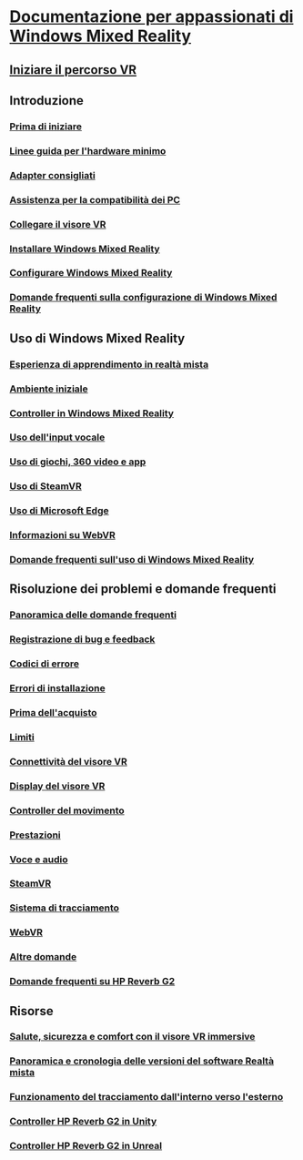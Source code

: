 # [Documentazione per appassionati di Windows Mixed Reality](index.yml)
## [Iniziare il percorso VR](vr-journey.md)

## Introduzione
### [Prima di iniziare](before-you-start.md)
### [Linee guida per l'hardware minimo](windows-mixed-reality-minimum-pc-hardware-compatibility-guidelines.md)
### [Adapter consigliati](recommended-adapters-for-windows-mixed-reality-capable-pcs.md)
### [Assistenza per la compatibilità dei PC](get-help-with-pc-compatibility.md)
### [Collegare il visore VR](plug-in-your-headset.md)
### [Installare Windows Mixed Reality](install-windows-mixed-reality.md)
### [Configurare Windows Mixed Reality](set-up-windows-mixed-reality.md)
### [Domande frequenti sulla configurazione di Windows Mixed Reality](wmr-setup-faq.md)

## Uso di Windows Mixed Reality
### [Esperienza di apprendimento in realtà mista](learn-mixed-reality.md)
### [Ambiente iniziale](your-mixed-reality-home.md)
### [Controller in Windows Mixed Reality](controllers-in-wmr.md)
### [Uso dell'input vocale](using-speech-in-wmr.md)
### [Uso di giochi, 360 video e app](using-games-and-apps-in-windows-mixed-reality.md)
### [Uso di SteamVR](using-steamvr-with-windows-mixed-reality.md)
### [Uso di Microsoft Edge](using-microsoft-edge.md)
### [Informazioni su WebVR](webvr.md)
### [Domande frequenti sull'uso di Windows Mixed Reality](using-wmr-faq.md)

## Risoluzione dei problemi e domande frequenti
### [Panoramica delle domande frequenti](troubleshooting-windows-mixed-reality.md)
### [Registrazione di bug e feedback](filing-feedback.md)
### [Codici di errore](error-codes.md)
### [Errori di installazione](installation_errors.md)
### [Prima dell'acquisto](before-you-buy-faqs.md)
### [Limiti](boundary-questions.md)
### [Connettività del visore VR](headset-connectivity.md)
### [Display del visore VR](headset-display.md)
### [Controller del movimento](motion-controller-problems.md)
### [Prestazioni](performance-questions.md)
### [Voce e audio](speech-and-audio.md)
### [SteamVR](steamvr-questions.md)
### [Sistema di tracciamento](tracking.md)
### [WebVR](webvr-questions.md)
### [Altre domande](other-questions.md)
### [Domande frequenti su HP Reverb G2](reverbG2-faq.md)

## Risorse
### [Salute, sicurezza e comfort con il visore VR immersive](wmr-health-safety-comfort.md)
### [Panoramica e cronologia delle versioni del software Realtà mista](mixed-reality-software.md)
### [Funzionamento del tracciamento dall'interno verso l'esterno](tracking-system.md)
### [Controller HP Reverb G2 in Unity](https://docs.microsoft.com/windows/mixed-reality/develop/unity/unity-reverb-g2-controllers)
### [Controller HP Reverb G2 in Unreal](https://docs.microsoft.com/windows/mixed-reality/develop/unreal/unreal-reverb-g2-controllers)
